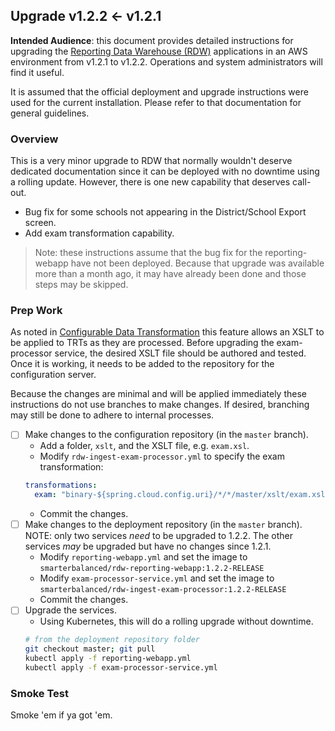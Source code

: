 ## Upgrade v1.2.2 <- v1.2.1

**Intended Audience**: this document provides detailed instructions for upgrading the [Reporting Data Warehouse (RDW)](../README.md) applications in an AWS environment from v1.2.1 to v1.2.2. Operations and system administrators will find it useful.

It is assumed that the official deployment and upgrade instructions were used for the current installation. Please refer to that documentation for general guidelines.

### Overview

This is a very minor upgrade to RDW that normally wouldn't deserve dedicated documentation since it can be deployed
with no downtime using a rolling update. However, there is one new capability that deserves call-out.

* Bug fix for some schools not appearing in the District/School Export screen.
* Add exam transformation capability.

> Note: these instructions assume that the bug fix for the reporting-webapp have not been deployed.
> Because that upgrade was available more than a month ago, it may have already been done and those steps may be skipped.

### Prep Work

As noted in [Configurable Data Transformation](../docs/Runbook.DataSpecifications.md#configurable-data-transformation) this
feature allows an XSLT to be applied to TRTs as they are processed. Before upgrading the exam-processor service, the
desired XSLT file should be authored and tested. Once it is working, it needs to be added to the repository for the
configuration server.

Because the changes are minimal and will be applied immediately these instructions do not use branches to make changes.
If desired, branching may still be done to adhere to internal processes.

* [ ] Make changes to the configuration repository (in the `master` branch).
    * Add a folder, `xslt`, and the XSLT file, e.g. `exam.xsl`.
    * Modify `rdw-ingest-exam-processor.yml` to specify the exam transformation:
    ```yaml
    transformations:
      exam: "binary-${spring.cloud.config.uri}/*/*/master/xslt/exam.xsl"
    ```
    * Commit the changes.
* [ ] Make changes to the deployment repository (in the `master` branch).
NOTE: only two services *need* to be upgraded to 1.2.2. The other services *may* be upgraded but have no changes since 1.2.1.
    * Modify `reporting-webapp.yml` and set the image to `smarterbalanced/rdw-reporting-webapp:1.2.2-RELEASE`
    * Modify `exam-processor-service.yml` and set the image to `smarterbalanced/rdw-ingest-exam-processor:1.2.2-RELEASE`
    * Commit the changes.
* [ ] Upgrade the services.
    * Using Kubernetes, this will do a rolling upgrade without downtime.
    ```bash
    # from the deployment repository folder
    git checkout master; git pull
    kubectl apply -f reporting-webapp.yml
    kubectl apply -f exam-processor-service.yml
    ```

### Smoke Test
Smoke 'em if ya got 'em.         
